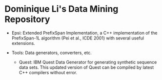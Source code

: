 # Dominique Li's Data Mining Repository

- Epsi: Extended PrefixSpan Implementation, a C++ implementation of the PrefixSpan-1L algorithm (Pei et al., ICDE 2001) with several useful
extensions.

- Tools: Data generators, converters, etc.
  
  - Quest: IBM Quest Data Generator for generating synthetic sequence data sets. This updated version of Quest can be compiled by latest C++ compilers without error.

